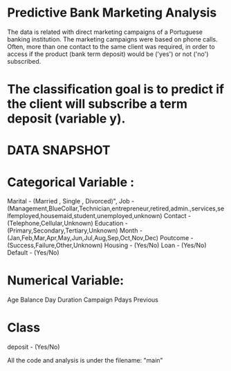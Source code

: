 # Predictive Bank Marketing Analysis


The data is related with direct marketing campaigns of a Portuguese banking institution. The marketing campaigns were based on phone calls. Often, more than one contact to the same client was required, in order to access if the product (bank term deposit) would be ('yes') or not ('no') subscribed.

# The classification goal is to predict if the client will subscribe a term deposit (variable y).
# DATA SNAPSHOT
# Categorical Variable :
Marital - (Married , Single , Divorced)",
Job - (Management,BlueCollar,Technician,entrepreneur,retired,admin.,services,selfemployed,housemaid,student,unemployed,unknown)
Contact - (Telephone,Cellular,Unknown)
Education - (Primary,Secondary,Tertiary,Unknown)
Month - (Jan,Feb,Mar,Apr,May,Jun,Jul,Aug,Sep,Oct,Nov,Dec)
Poutcome - (Success,Failure,Other,Unknown)
Housing - (Yes/No)
Loan - (Yes/No)
Default - (Yes/No)
# Numerical Variable:
Age
Balance
Day
Duration
Campaign
Pdays
Previous
# Class
deposit - (Yes/No)

All the code and analysis is under the filename: "main"
